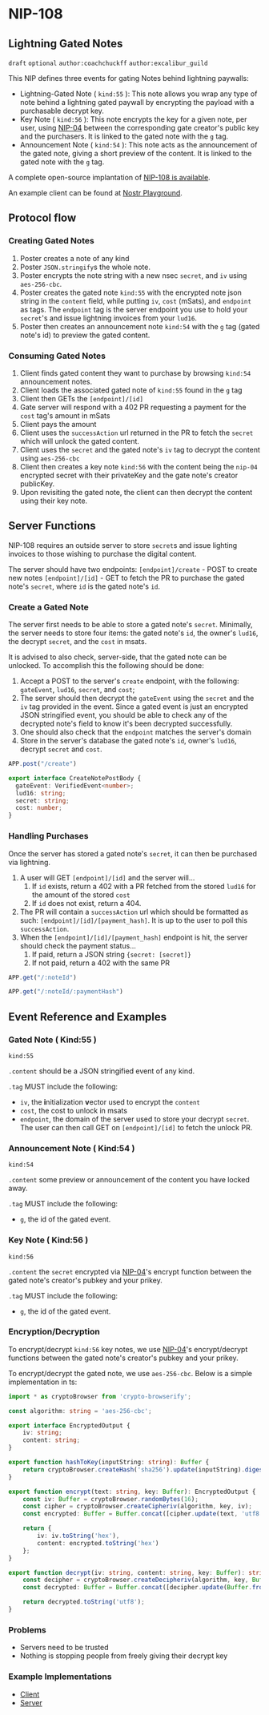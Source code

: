 NIP-108
======

Lightning Gated Notes
-------------------------------

`draft` `optional` `author:coachchuckff` `author:excalibur_guild`

This NIP defines three events for gating Notes behind lightning paywalls: 

- Lightning-Gated Note ( `kind:55` ): This note allows you wrap any type of note behind a lightning gated paywall by encrypting the payload with a purchasable decrypt key.
- Key Note ( `kind:56` ): This note encrypts the key for a given note, per user, using [NIP-04](https://github.com/nostr-protocol/nips/blob/master/04.md) between the corresponding gate creator's public key and the purchasers. It is linked to the gated note with the `g` tag.
- Announcement Note ( `kind:54` ): This note acts as the announcement of the gated note, giving a short preview of the content. It is linked to the gated note with the `g` tag.

A complete open-source implantation of [NIP-108 is available](https://github.com/project-excalibur/Nostr-Playground/tree/main/apps/nip108).

An example client can be found at [Nostr Playground](https://nip-108.nostrplayground.com/).

## Protocol flow
### Creating Gated Notes
1. Poster creates a note of any kind
2. Poster `JSON.stringify`s the whole note.
3. Poster encrypts the note string with a new nsec `secret`, and `iv` using `aes-256-cbc`.
4. Poster creates the gated note `kind:55` with the encrypted note json string in the `content` field, while putting `iv`, `cost` (mSats), and `endpoint` as tags. The `endpoint` tag is the server endpoint you use to hold your `secret`'s and issue lightning invoices from your `lud16`.
5. Poster then creates an announcement note `kind:54` with the `g` tag (gated note's id) to preview the gated content.

### Consuming Gated Notes
1. Client finds gated content they want to purchase by browsing `kind:54` announcement notes. 
2. Client loads the associated gated note of `kind:55` found in the `g` tag
3. Client then GETs the `[endpoint]/[id]`
4. Gate server will respond with a 402 PR requesting a payment for the `cost` tag's amount in mSats
5. Client pays the amount
6. Client uses the `successAction` url returned in the PR to fetch the `secret` which will unlock the gated content.
7. Client uses the `secret` and the gated note's `iv` tag to decrypt the content using `aes-256-cbc`
8. Client then creates a key note `kind:56` with the content being the `nip-04` encrypted secret with their privateKey and the gate note's creator publicKey.
9. Upon revisiting the gated note, the client can then decrypt the content using their key note.  

## Server Functions
NIP-108 requires an outside server to store `secret`s and issue lighting invoices to those wishing to purchase the digital content.

The server should have two endpoints:
`[endpoint]/create` - POST to create new notes
`[endpoint]/[id]` - GET to fetch the PR to purchase the gated note's `secret`, where `id` is the gated note's `id`.


### Create a Gated Note
The server first needs to be able to store a gated note's `secret`. Minimally, the server needs to store four items: the gated note's `id`, the owner's `lud16`, the decrypt `secret`, and the `cost` in msats.

It is advised to also check, server-side, that the gated note can be unlocked. To accomplish this the following should be done:

1. Accept a POST to the server's `create` endpoint, with the following: `gateEvent`, `lud16`, `secret`, and `cost`;
2. The server should then decrypt the `gateEvent` using the `secret` and the `iv` tag provided in the event. Since a gated event is just an encrypted JSON stringified event, you should be able to check any of the decrypted note's field to know it's been decrypted successfully.
3. One should also check that the `endpoint` matches the server's domain
4. Store in the server's database the gated note's `id`, owner's `lud16`, decrypt `secret` and `cost`. 

```typescript
APP.post("/create")
```

```typescript
export interface CreateNotePostBody {
  gateEvent: VerifiedEvent<number>;
  lud16: string;
  secret: string;
  cost: number;
}
```

### Handling Purchases
Once the server has stored a gated note's `secret`, it can then be purchased via lightning. 

1. A user will GET `[endpoint]/[id]` and the server will...
   1. If `id` exists, return a 402 with a PR fetched from the stored `lud16` for the amount of the stored `cost`
   2. If `id` does not exist, return a 404.
2. The PR will contain a `successAction` url which should be formatted as such: `[endpoint]/[id]/[payment_hash]`. It is up to the user to poll this `successAction`.
3. When the `[endpoint]/[id]/[payment_hash]` endpoint is hit, the server should check the payment status...
   1. If paid, return a JSON string `{secret: [secret]}`
   2. If not paid, return a 402 with the same PR


```typescript
APP.get("/:noteId")
```

```typescript
APP.get("/:noteId/:paymentHash")
```

## Event Reference and Examples
### Gated Note ( Kind:55 )

`kind:55`

`.content` should be a JSON stringified event of any kind.

`.tag` MUST include the following:

- `iv`, the **i**nitialization **v**ector used to encrypt the `content`
- `cost`, the cost to unlock in msats
- `endpoint`, the domain of the server used to store your decrypt `secret`. The user can then call GET on `[endpoint]/[id]` to fetch the unlock PR.

### Announcement Note ( Kind:54 )

`kind:54`

`.content` some preview or announcement of the content you have locked away.

`.tag` MUST include the following:

- `g`, the id of the gated event.

### Key Note ( Kind:56 )

`kind:56`

`.content` the `secret` encrypted via [NIP-04](https://github.com/nostr-protocol/nips/blob/master/04.md)'s encrypt function between the gated note's creator's pubkey and your prikey.

`.tag` MUST include the following:

- `g`, the id of the gated event.

### Encryption/Decryption

To encrypt/decrypt `kind:56` key notes, we use [NIP-04](https://github.com/nostr-protocol/nips/blob/master/04.md)'s encrypt/decrypt functions between the gated note's creator's pubkey and your prikey.

To encrypt/decrypt the gated note, we use `aes-256-cbc`. Below is a simple implementation in ts:

```typescript
import * as cryptoBrowser from 'crypto-browserify';

const algorithm: string = 'aes-256-cbc';

export interface EncryptedOutput {
    iv: string;
    content: string;
}

export function hashToKey(inputString: string): Buffer {
    return cryptoBrowser.createHash('sha256').update(inputString).digest();
}

export function encrypt(text: string, key: Buffer): EncryptedOutput {
    const iv: Buffer = cryptoBrowser.randomBytes(16);
    const cipher = cryptoBrowser.createCipheriv(algorithm, key, iv);
    const encrypted: Buffer = Buffer.concat([cipher.update(text, 'utf8'), cipher.final()]);

    return {
        iv: iv.toString('hex'),
        content: encrypted.toString('hex')
    };
}

export function decrypt(iv: string, content: string, key: Buffer): string {
    const decipher = cryptoBrowser.createDecipheriv(algorithm, key, Buffer.from(iv, 'hex'));
    const decrypted: Buffer = Buffer.concat([decipher.update(Buffer.from(content, 'hex')), decipher.final()]);

    return decrypted.toString('utf8');
}

```

### Problems

- Servers need to be trusted
- Nothing is stopping people from freely giving their decrypt key

### Example Implementations

- [Client](https://nip-108.nostrplayground.com/)
- [Server](https://github.com/project-excalibur/Nostr-Playground/tree/main/apps/nip108)
